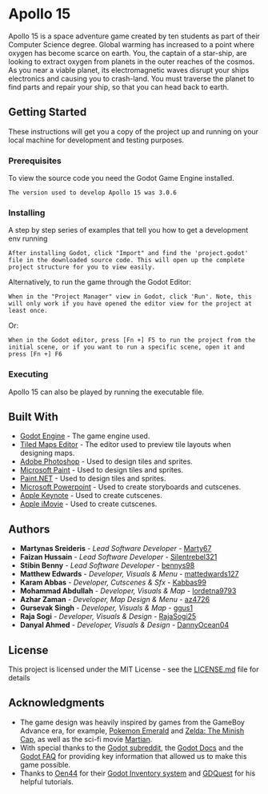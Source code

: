 # Apollo 15

Apollo 15 is a space adventure game created by ten students as part of their Computer Science degree.
Global warming has increased to a point where oxygen has become scarce on earth. You, the captain of a star-ship, are looking to extract oxygen from planets in the outer reaches of the cosmos. As you near a viable planet, its electromagnetic waves disrupt your ships electronics and causing you to crash-land. You must traverse the planet to find parts and repair your ship, so that you can head back to earth.

## Getting Started

These instructions will get you a copy of the project up and running on your local machine for development and testing purposes.

### Prerequisites

To view the source code you need the Godot Game Engine installed.

```
The version used to develop Apollo 15 was 3.0.6
```

### Installing

A step by step series of examples that tell you how to get a development env running

```
After installing Godot, click "Import" and find the 'project.godot' file in the downloaded source code. This will open up the complete project structure for you to view easily.
```
Alternatively, to run the game through the Godot Editor:

```
When in the "Project Manager" view in Godot, click 'Run'. Note, this will only work if you have opened the editor view for the project at least once.
```
Or:
```
When in the Godot editor, press [Fn +] F5 to run the project from the initial scene, or if you want to run a specific scene, open it and press [Fn +] F6
```

### Executing

Apollo 15 can also be played by running the executable file.

## Built With

* [Godot Engine](https://godotengine.org/download/) - The game engine used.
* [Tiled Maps Editor](https://www.mapeditor.org/) - The editor used to preview tile layouts when designing maps.
* [Adobe Photoshop](https://www.adobe.com/uk/products/photoshop.html) - Used to design tiles and sprites.
* [Microsoft Paint](https://support.microsoft.com/en-gb/help/4027344/windows-10-get-microsoft-paint) - Used to design tiles and sprites.
* [Paint.NET](https://www.getpaint.net/index.html) - Used to design tiles and sprites.
* [Microsoft Powerpoint](https://products.office.com/en-gb/powerpoint) - Used to create storyboards and cutscenes.
* [Apple Keynote](https://www.apple.com/keynote/) - Used to create cutscenes.
* [Apple iMovie](https://www.apple.com/imovie/) - Used to create cutscenes.

## Authors

* **Martynas Sreideris** - *Lead Software Developer* - [Marty67](https://github.com/Marty67)
* **Faizan Hussain** - *Lead Software Developer* - [Silentrebel321](https://github.com/Silentrebel321)
* **Stibin Benny** - *Lead Software Developer* - [bennys98](https://github.com/bennys98)
* **Matthew Edwards** - *Developer, Visuals & Menu* - [mattedwards127](https://github.com/mattedwards127)
* **Karam Abbas** - *Developer, Cutscenes & Sfx* - [Kabbas99](https://github.com/Kabbas99)
* **Mohammad Abdullah** - *Developer, Visuals & Map* - [lordetna9793](https://github.com/lordetna9793)
* **Azhar Zaman** - *Developer, Map Design & Menu* - [az4726](https://github.com/az4726)
* **Gursevak Singh** - *Developer, Visuals & Map* - [ggus1](https://github.com/ggus1)
* **Raja Sogi** - *Developer, Visuals & Design* - [RajaSogi25](https://github.com/RajaSogi25)
* **Danyal Ahmed** - *Developer, Visuals & Design* - [DannyOcean04](https://github.com/DannyOcean04)

## License

This project is licensed under the MIT License - see the [LICENSE.md](LICENSE.md) file for details

## Acknowledgments

* The game design was heavily inspired by games from the GameBoy Advance era, for example, [Pokemon Emerald](https://en.wikipedia.org/wiki/Pok%C3%A9mon_Emerald) and [Zelda: The Minish Cap](https://en.wikipedia.org/wiki/The_Legend_of_Zelda:_The_Minish_Cap), as well as the sci-fi movie [Martian](https://en.wikipedia.org/wiki/The_Martian_(film)).
* With special thanks to the [Godot subreddit](https://www.reddit.com/r/godot), the [Godot Docs](https://docs.godotengine.org/en/3.0/getting_started/step_by_step/intro_to_the_editor_interface.html) and the [Godot FAQ](https://github.com/godotengine/godot-docs/blob/master/about/faq.rst) for providing key information that allowed us to make this game possible.
* Thanks to [Oen44](https://github.com/Oen44) for their [Godot Inventory system](https://github.com/Oen44/Godot-Inventory) and [GDQuest](https://www.youtube.com/channel/UCxboW7x0jZqFdvMdCFKTMsQ) for his helpful tutorials.


